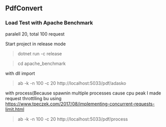 ## PdfConvert
### Load Test with Apache Benchmark
paralell 20, total 100 request

Start project in release mode
> dotnet run -c release

> cd apache_benchmark

with dll import
> ab -k -n 100 -c 20 http://localhost:5033/pdf/adasko

with process(Because spawnin multiple processes cause cpu peak I made request throttlling bu using
https://www.tpeczek.com/2017/08/implementing-concurrent-requests-limit.html

> ab -k -n 100 -c 20 http://localhost:5033/pdf/process
